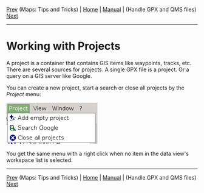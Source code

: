 [Prev](DocMapsTipsTricks.html) (Maps: Tips and Tricks) | [Home](Home.html) | [Manual](DocMain.html) | (Handle GPX and QMS files) [Next](DocHandleGpxFiles.html)
- - -

# Working with Projects

A project is a container that contains GIS items like waypoints, tracks, etc. There are several sources for projects. A single GPX file is a project. Or a query on a GIS server like Google. 

You can create a new project, start a search or close all projects by the _Project_ menu:

![Alt text](images/DocWorkingWithProjects/maproom1.png)

You get the same menu with a right click when no item in the data view's workspace list is selected.
- - -
[Prev](DocMapsTipsTricks.html) (Maps: Tips and Tricks) | [Home](Home.html) | [Manual](DocMain.html) | (Handle GPX and QMS files) [Next](DocHandleGpxFiles.html)
